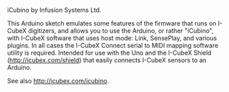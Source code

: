 iCubino
by Infusion Systems Ltd. 
 
This Arduino sketch emulates some features of the firmware that runs on I-CubeX digitizers, 
and allows you to use the Arduino, or rather "iCubino", with I-CubeX software that uses host mode: 
Link, SensePlay, and various plugins. In all cases the I-CubeX Connect serial to MIDI mapping 
software utility is required. Intended for use with the Uno and the I-CubeX Shield 
(http://icubex.com/shield) that easily connects I-CubeX sensors to an Arduino. 

See also http://icubex.com/icubino. 
